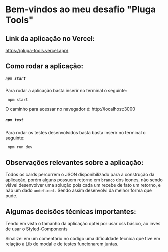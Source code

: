 # Bem-vindos ao meu desafio "Pluga Tools"

## Link da aplicação no Vercel:

https://pluga-tools.vercel.app/

## Como rodar a aplicação:

##### `npm start`

Para rodar a aplicação basta inserir no terminal o seguinte:

```
 npm start
```

O caminho para acessar no navegador é: http://localhost:3000

##### `npm test`

Para rodar os testes desenvolvidos basta basta inserir no terminal o seguinte:

```
 npm run dev
```

## Observações relevantes sobre a aplicação:

Todos os cards percorrem o JSON disponibilizado para a construção da aplicação, porém alguns possuem retorno em `branco` dos ícones, não sendo viável desenvolver uma solução pois cada um recebe de fato um retorno, e não um dado `undefined` . Sendo assim desenvolvi da melhor forma que pude.

## Algumas decisões técnicas importantes:

Tendo em vista o tamanho da aplicação optei por usar css básico, ao invés de usar o Styled-Components

Sinalizei em um comentário no código uma dificuldade tecnica que tive em relação à Lib de modal e de testes funcionarem juntas.
